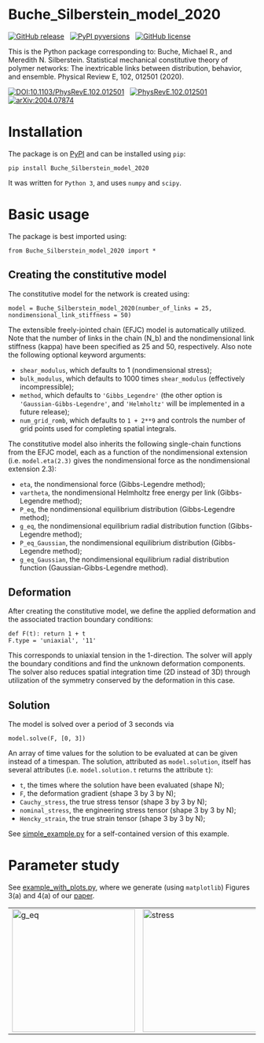 # Buche_Silberstein_model_2020

[![GitHub release](https://mbuche.github.io/web/badges/releasev1.0.1.svg)](https://github.com/mbuche/Buche_Silberstein_model_2020/releases/) &nbsp; [![PyPI pyversions](https://mbuche.github.io/web/badges/python3.7.svg)](https://pypi.org/project/Buche-Silberstein-model-2020/) &nbsp; [![GitHub license](https://mbuche.github.io/web/badges/licenseMIT.svg)](https://github.com/mbuche/chain_breaking_polymer_networks/blob/master/LICENSE)

This is the Python package corresponding to: Buche, Michael R., and Meredith N. Silberstein. Statistical mechanical constitutive theory of polymer networks: The inextricable links between distribution, behavior, and ensemble. Physical Review E, 102, 012501 (2020).

[![DOI:10.1103/PhysRevE.102.012501](https://mbuche.github.io/web/badges/PhysRevE.102.012501.svg)](https://doi.org/10.1103/PhysRevE.102.012501) &nbsp; [![PhysRevE.102.012501](https://mbuche.github.io/web/badges/badgePRE102012501.svg)](https://journals.aps.org/pre/abstract/10.1103/PhysRevE.102.012501) &nbsp; [![arXiv:2004.07874](https://mbuche.github.io/web/badges/badgearXiv200407874.svg)](https://arxiv.org/abs/2004.07874)

# Installation

The package is on [PyPI](https://pypi.org/project/Buche-Silberstein-model-2020/) and can be installed using `pip`:

	pip install Buche_Silberstein_model_2020

It was written for `Python 3`, and uses `numpy` and `scipy`.

# Basic usage

The package is best imported using:

	from Buche_Silberstein_model_2020 import *
	
## Creating the constitutive model
	
The constitutive model for the network is created using:

	model = Buche_Silberstein_model_2020(number_of_links = 25, nondimensional_link_stiffness = 50)

The extensible freely-jointed chain (EFJC) model is automatically utilized. 
Note that the number of links in the chain (N_b) and the nondimensional link stiffness (kappa) have been specified as 25 and 50, respectively.
Also note the following optional keyword arguments:

* `shear_modulus`, which defaults to 1 (nondimensional stress);
* `bulk_modulus`, which defaults to 1000 times `shear_modulus` (effectively incompressible);
* `method`, which defaults to `'Gibbs_Legendre'` (the other option is `'Gaussian-Gibbs-Legendre'`, and `'Helmholtz'` will be implemented in a future release);
* `num_grid_romb`, which defaults to `1 + 2**9` and controls the number of grid points used for completing spatial integrals.

The constitutive model also inherits the following single-chain functions from the EFJC model, each as a function of the nondimensional extension (i.e. `model.eta(2.3)` gives the nondimensional force as the nondimensional extension 2.3):

* `eta`, the nondimensional force (Gibbs-Legendre method);
* `vartheta`, the nondimensional Helmholtz free energy per link (Gibbs-Legendre method);
* `P_eq`, the nondimensional equilibrium distribution (Gibbs-Legendre method);
* `g_eq`, the nondimensional equilibrium radial distribution function (Gibbs-Legendre method);
* `P_eq_Gaussian`, the nondimensional equilibrium distribution (Gibbs-Legendre method);
* `g_eq_Gaussian`, the nondimensional equilibrium radial distribution function (Gaussian-Gibbs-Legendre method).

## Deformation

After creating the constitutive model, we define the applied deformation and the associated traction boundary conditions:

	def F(t): return 1 + t
	F.type = 'uniaxial', '11'

This corresponds to uniaxial tension in the 1-direction. 
The solver will apply the boundary conditions and find the unknown deformation components. 
The solver also reduces spatial integration time (2D instead of 3D) through utilization of the symmetry conserved by the deformation in this case.

## Solution

The model is solved over a period of 3 seconds via

	model.solve(F, [0, 3])

An array of time values for the solution to be evaluated at can be given instead of a timespan.
The solution, attributed as `model.solution`, itself has several attributes (i.e. `model.solution.t` returns the attribute `t`):

* `t`, the times where the solution have been evaluated (shape N);
* `F`, the deformation gradient (shape 3 by 3 by N);
* `Cauchy_stress`, the true stress tensor (shape 3 by 3 by N);
* `nominal_stress`, the engineering stress tensor (shape 3 by 3 by N);
* `Hencky_strain`, the true strain tensor (shape 3 by 3 by N);

See [simple_example.py](examples/simple_example.py) for a self-contained version of this example.

# Parameter study

See [example_with_plots.py](examples/example_with_plots.py), where we generate (using `matplotlib`) Figures 3(a) and 4(a) of our [paper](https://doi.org/10.1103/PhysRevE.102.012501).

<table>
	<tr>
		<td> 
			<img src="https://github.com/mbuche/Buche_Silberstein_model_2020/blob/main/examples/g_eq.png" alt="g_eq" style="width: 250px;"/>
		</td>
		<td> 
			<img src="https://github.com/mbuche/Buche_Silberstein_model_2020/blob/main/examples/stress.png" alt="stress" style="width: 250px;"/>
		</td>
	</tr>
</table>
